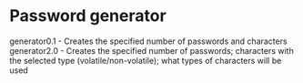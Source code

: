 # Password generator
generator0.1 - Creates the specified number of passwords and characters
generator2.0 - Creates the specified number of passwords; characters with the selected type (volatile/non-volatile); what types of characters will be used
